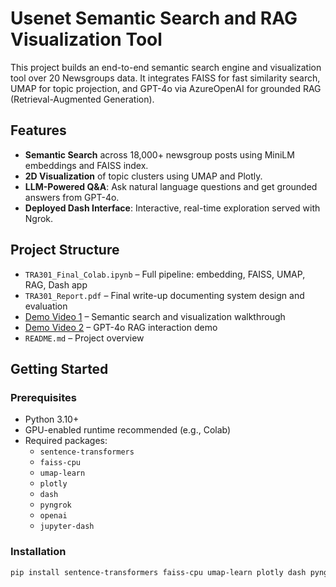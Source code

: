 # Usenet Semantic Search and RAG Visualization Tool

This project builds an end-to-end semantic search engine and visualization tool over 20 Newsgroups data. It integrates FAISS for fast similarity search, UMAP for topic projection, and GPT-4o via AzureOpenAI for grounded RAG (Retrieval-Augmented Generation).


## Features

- **Semantic Search** across 18,000+ newsgroup posts using MiniLM embeddings and FAISS index.
- **2D Visualization** of topic clusters using UMAP and Plotly.
- **LLM-Powered Q&A**: Ask natural language questions and get grounded answers from GPT-4o.
- **Deployed Dash Interface**: Interactive, real-time exploration served with Ngrok.


## Project Structure

- `TRA301_Final_Colab.ipynb` – Full pipeline: embedding, FAISS, UMAP, RAG, Dash app  
- `TRA301_Report.pdf` – Final write-up documenting system design and evaluation  
- [Demo Video 1](https://drive.google.com/file/d/18VkHLzCeE6asw1ttLIFXQj380RoO_kjA/view?usp=sharing) – Semantic search and visualization walkthrough  
- [Demo Video 2](https://drive.google.com/file/d/1NExyon3ecQpIaF0uOmrPtJm9ipSG_ith/view?usp=sharing) – GPT-4o RAG interaction demo  
- `README.md` – Project overview  



## Getting Started

### Prerequisites

- Python 3.10+
- GPU-enabled runtime recommended (e.g., Colab)
- Required packages:
  - `sentence-transformers`
  - `faiss-cpu`
  - `umap-learn`
  - `plotly`
  - `dash`
  - `pyngrok`
  - `openai`
  - `jupyter-dash`

### Installation

```bash
pip install sentence-transformers faiss-cpu umap-learn plotly dash pyngrok openai jupyter-dash
